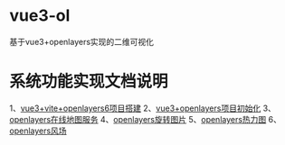 # vue3-ol
基于vue3+openlayers实现的二维可视化

# 系统功能实现文档说明  
1、[vue3+vite+openlayers6项目搭建](https://juejin.cn/post/7548368522423271458) 
2、[vue3+openlayers项目初始化](https://juejin.cn/post/7548350039128719395) 
3、[openlayers在线地图服务](https://juejin.cn/post/7548504173143687168) 
4、[openlayers旋转图片](https://juejin.cn/spost/7550845239947542528) 
5、[openlayers热力图](https://juejin.cn/post/7550777242759692328) 
6、[openlayers风场](https://juejin.cn/spost/7550819233551695872) 